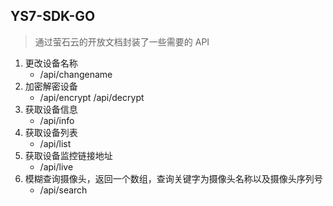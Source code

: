 ## YS7-SDK-GO
> 通过萤石云的开放文档封装了一些需要的 API

1. 更改设备名称
   - /api/changename
3. 加密解密设备
   - /api/encrypt /api/decrypt
5. 获取设备信息
   - /api/info
7. 获取设备列表
   - /api/list
9. 获取设备监控链接地址
   - /api/live
10. 模糊查询摄像头，返回一个数组，查询关键字为摄像头名称以及摄像头序列号
    - /api/search